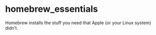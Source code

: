 # homebrew_essentials

Homebrew installs the stuff you need that Apple (or your Linux system) didn’t.
